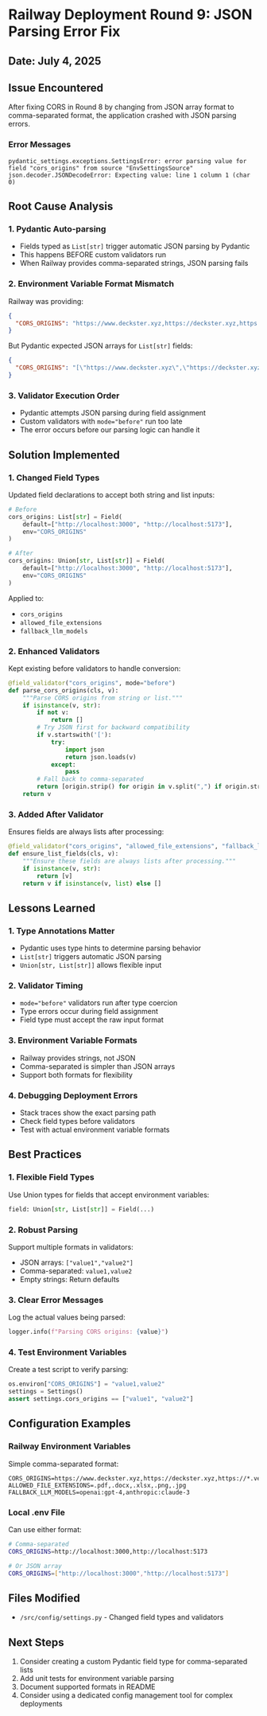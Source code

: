 # Railway Deployment Round 9: JSON Parsing Error Fix

## Date: July 4, 2025

## Issue Encountered
After fixing CORS in Round 8 by changing from JSON array format to comma-separated format, the application crashed with JSON parsing errors.

### Error Messages
```
pydantic_settings.exceptions.SettingsError: error parsing value for field "cors_origins" from source "EnvSettingsSource"
json.decoder.JSONDecodeError: Expecting value: line 1 column 1 (char 0)
```

## Root Cause Analysis

### 1. Pydantic Auto-parsing
- Fields typed as `List[str]` trigger automatic JSON parsing by Pydantic
- This happens BEFORE custom validators run
- When Railway provides comma-separated strings, JSON parsing fails

### 2. Environment Variable Format Mismatch
Railway was providing:
```json
{
  "CORS_ORIGINS": "https://www.deckster.xyz,https://deckster.xyz,https://*.vercel.app,http://localhost:3000,http://localhost:5173"
}
```

But Pydantic expected JSON arrays for `List[str]` fields:
```json
{
  "CORS_ORIGINS": "[\"https://www.deckster.xyz\",\"https://deckster.xyz\"]"
}
```

### 3. Validator Execution Order
- Pydantic attempts JSON parsing during field assignment
- Custom validators with `mode="before"` run too late
- The error occurs before our parsing logic can handle it

## Solution Implemented

### 1. Changed Field Types
Updated field declarations to accept both string and list inputs:

```python
# Before
cors_origins: List[str] = Field(
    default=["http://localhost:3000", "http://localhost:5173"],
    env="CORS_ORIGINS"
)

# After
cors_origins: Union[str, List[str]] = Field(
    default=["http://localhost:3000", "http://localhost:5173"],
    env="CORS_ORIGINS"
)
```

Applied to:
- `cors_origins`
- `allowed_file_extensions`
- `fallback_llm_models`

### 2. Enhanced Validators
Kept existing before validators to handle conversion:
```python
@field_validator("cors_origins", mode="before")
def parse_cors_origins(cls, v):
    """Parse CORS origins from string or list."""
    if isinstance(v, str):
        if not v:
            return []
        # Try JSON first for backward compatibility
        if v.startswith('['):
            try:
                import json
                return json.loads(v)
            except:
                pass
        # Fall back to comma-separated
        return [origin.strip() for origin in v.split(",") if origin.strip()]
    return v
```

### 3. Added After Validator
Ensures fields are always lists after processing:
```python
@field_validator("cors_origins", "allowed_file_extensions", "fallback_llm_models", mode="after")
def ensure_list_fields(cls, v):
    """Ensure these fields are always lists after processing."""
    if isinstance(v, str):
        return [v]
    return v if isinstance(v, list) else []
```

## Lessons Learned

### 1. Type Annotations Matter
- Pydantic uses type hints to determine parsing behavior
- `List[str]` triggers automatic JSON parsing
- `Union[str, List[str]]` allows flexible input

### 2. Validator Timing
- `mode="before"` validators run after type coercion
- Type errors occur during field assignment
- Field type must accept the raw input format

### 3. Environment Variable Formats
- Railway provides strings, not JSON
- Comma-separated is simpler than JSON arrays
- Support both formats for flexibility

### 4. Debugging Deployment Errors
- Stack traces show the exact parsing path
- Check field types before validators
- Test with actual environment variable formats

## Best Practices

### 1. Flexible Field Types
Use Union types for fields that accept environment variables:
```python
field: Union[str, List[str]] = Field(...)
```

### 2. Robust Parsing
Support multiple formats in validators:
- JSON arrays: `["value1","value2"]`
- Comma-separated: `value1,value2`
- Empty strings: Return defaults

### 3. Clear Error Messages
Log the actual values being parsed:
```python
logger.info(f"Parsing CORS origins: {value}")
```

### 4. Test Environment Variables
Create a test script to verify parsing:
```python
os.environ["CORS_ORIGINS"] = "value1,value2"
settings = Settings()
assert settings.cors_origins == ["value1", "value2"]
```

## Configuration Examples

### Railway Environment Variables
Simple comma-separated format:
```
CORS_ORIGINS=https://www.deckster.xyz,https://deckster.xyz,https://*.vercel.app
ALLOWED_FILE_EXTENSIONS=.pdf,.docx,.xlsx,.png,.jpg
FALLBACK_LLM_MODELS=openai:gpt-4,anthropic:claude-3
```

### Local .env File
Can use either format:
```bash
# Comma-separated
CORS_ORIGINS=http://localhost:3000,http://localhost:5173

# Or JSON array
CORS_ORIGINS=["http://localhost:3000","http://localhost:5173"]
```

## Files Modified
- `/src/config/settings.py` - Changed field types and validators

## Next Steps
1. Consider creating a custom Pydantic field type for comma-separated lists
2. Add unit tests for environment variable parsing
3. Document supported formats in README
4. Consider using a dedicated config management tool for complex deployments